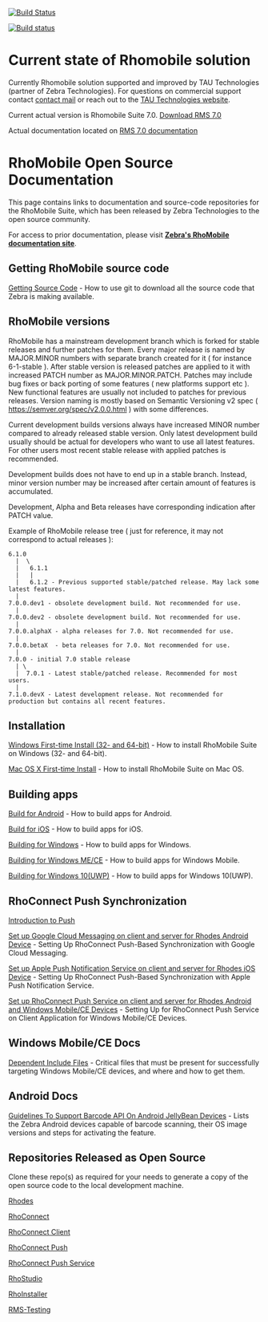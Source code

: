 [![Build Status](https://travis-ci.org/rhomobile/rhodes.svg?branch=master)](https://travis-ci.org/rhomobile/rhodes)

[![Build status](https://ci.appveyor.com/api/projects/status/4c1uqndnfau9c8hq/branch/master?svg=true)](https://ci.appveyor.com/project/alex-epifanoff/rhodes/branch/master)

# Current state of Rhomobile solution

Currently Rhomobile solution supported and improved by TAU Technologies (partner of Zebra Technologies).
For questions on commercial support contact [contact mail](mailto:info@tau-technologies.com) or reach out to the [TAU Technologies website](http://www.tau-technologies.com).

Current actual version is Rhomobile Suite 7.0. [Download RMS 7.0](http://tau-technologies.com/developers/downloads/)

Actual documentation located on [RMS 7.0 documentation](http://docs.tau-technologies.com/en/7.0/home)


# RhoMobile Open Source Documentation

This page contains links to documentation and source-code repositories for the RhoMobile Suite, which has been released by Zebra Technologies to the open source community. 

For access to prior documentation, please visit **[Zebra's RhoMobile documentation site](http://docs.rhomobile.com/en/5.4/guide/welcome)**. 


## Getting RhoMobile source code

[Getting Source Code](https://github.com/rhomobile/rhodes/blob/master/doc/oss/getting_source_code.md) - How to use git to download all the source code that Zebra is making available.

## RhoMobile versions

RhoMobile has a mainstream development branch which is forked for stable releases and further patches for them.
Every major release is named by MAJOR.MINOR numbers with separate branch created for it ( for instance 6-1-stable ).
After stable version is released patches are applied to it with increased PATCH number as MAJOR.MINOR.PATCH.
Patches may include bug fixes or back porting of some features ( new platforms support etc ). New functional features are usually not included to patches for previous releases.
Version naming is mostly based on Semantic Versioning v2 spec ( https://semver.org/spec/v2.0.0.html ) with some differences.

Current development builds versions always have increased MINOR number compared to already released stable version. Only latest development build usually should be actual for developers who want to use all latest features. For other users most recent stable release with applied patches is recommended.

Development builds does not have to end up in a stable branch. Instead, minor version number may be increased after certain amount of features is accumulated.

Development, Alpha and Beta releases have corresponding indication after PATCH value.

Example of RhoMobile release tree ( just for reference, it may not correspond to actual releases ):

```
6.1.0
  |  \
  |   6.1.1
  |   |
  |   6.1.2 - Previous supported stable/patched release. May lack some latest features.
  |
7.0.0.dev1 - obsolete development build. Not recommended for use.
  |
7.0.0.dev2 - obsolete development build. Not recommended for use.
  |
7.0.0.alphaX - alpha releases for 7.0. Not recommended for use.
  |
7.0.0.betaX  - beta releases for 7.0. Not recommended for use.
  |
7.0.0 - initial 7.0 stable release
  | \
  |  7.0.1 - Latest stable/patched release. Recommended for most users.
  |
7.1.0.devX - Latest development release. Not recommended for production but contains all recent features.
```

## Installation

[Windows First-time Install (32- and 64-bit)](http://docs.tau-technologies.com/en/7.0/guide/rhomobile-install#windows-first-time-install-32--and-64-bit) - How to install RhoMobile Suite on Windows (32- and 64-bit).

[Mac OS X First-time Install](http://docs.tau-technologies.com/en/7.0/guide/rhomobile-install#mac-os-x-first-time-install) - How to install RhoMobile Suite on Mac OS.

## Building apps
 
[Build for Android](http://docs.tau-technologies.com/en/7.0/guide/build_android) - How to build apps for Android.

[Build for iOS](http://docs.tau-technologies.com/en/7.0/guide/build_ios) - How to build apps for iOS.

[Building for Windows](http://docs.tau-technologies.com/en/7.0/guide/build_win) - How to build apps for Windows.

[Building for Windows ME/CE](http://docs.tau-technologies.com/en/7.0/guide/build_wm) - How to build apps for Windows Mobile.

[Building for Windows 10(UWP)](http://docs.tau-technologies.com/en/7.0/guide/build_uwp) - How to build apps for Windows 10(UWP).


## RhoConnect Push Synchronization 
[Introduction to Push](http://docs.tau-technologies.com/en/7.0/rhoconnect/push)

[Set up Google Cloud Messaging on client and server for Rhodes Android Device](http://docs.tau-technologies.com/en/7.0/rhoconnect/push-client-setup-android) - Setting Up RhoConnect Push-Based Synchronization with Google Cloud Messaging.

[Set up Apple Push Notification Service on client and server for Rhodes iOS Device](http://docs.tau-technologies.com/en/7.0/rhoconnect/push-client-setup-ios) - Setting Up RhoConnect Push-Based Synchronization with Apple Push Notification Service.

[Set up RhoConnect Push Service on client and server for Rhodes Android and Windows Mobile/CE Devices](http://docs.tau-technologies.com/en/7.0/rhoconnect/push-client-setup-rps) - Setting Up for RhoConnect Push Service on Client Application for Windows Mobile/CE Devices.


## Windows Mobile/CE Docs

[Dependent Include Files](https://github.com/rhomobile/rhodes/blob/master/doc/oss/WM_CE_Dependent_Include_Files.md) - Critical files that must be present for successfully targeting Windows Mobile/CE devices, and where and how to get them. 


## Android Docs

[Guidelines To Support Barcode API On Android JellyBean Devices](https://github.com/rhomobile/rhodes/blob/master/doc/oss/Barcode_support_doc.md) - Lists the Zebra Android devices capable of barcode scanning, their OS image versions and steps for activating the feature. 


## Repositories Released as Open Source

Clone these repo(s) as required for your needs to generate a copy of the open source code to the local development machine. 

[Rhodes](https://github.com/rhomobile/rhodes/)

[RhoConnect](https://github.com/rhomobile/rhoconnect/)

[RhoConnect Client](https://github.com/rhomobile/rhoconnect-client/)

[RhoConnect Push](https://github.com/rhomobile/rhoconnect-push)

[RhoConnect Push Service](https://github.com/rhomobile/rhoconnect-push-service)

[RhoStudio](https://github.com/rhomobile/rhostudio/)

[RhoInstaller](https://github.com/rhomobile/rhoinstaller/)

[RMS-Testing](https://github.com/rhomobile/RMS-Testing)

